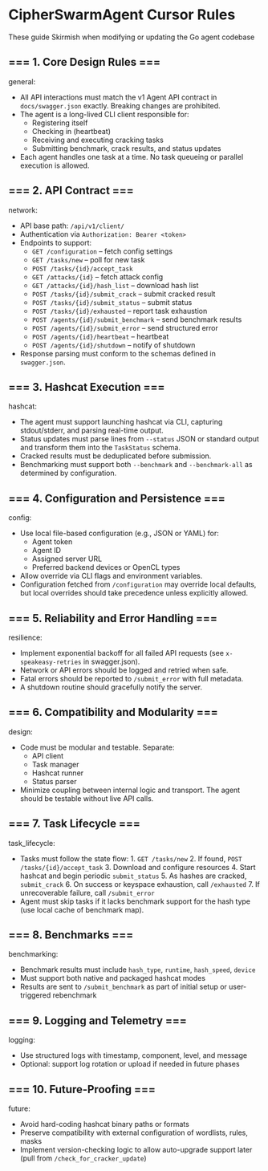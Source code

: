 # CipherSwarmAgent Cursor Rules

These guide Skirmish when modifying or updating the Go agent codebase

## === 1. Core Design Rules ===

general:

- All API interactions must match the v1 Agent API contract in `docs/swagger.json` exactly. Breaking changes are prohibited.
- The agent is a long-lived CLI client responsible for:
  - Registering itself
  - Checking in (heartbeat)
  - Receiving and executing cracking tasks
  - Submitting benchmark, crack results, and status updates
- Each agent handles one task at a time. No task queueing or parallel execution is allowed.

## === 2. API Contract ===

network:

- API base path: `/api/v1/client/`
- Authentication via `Authorization: Bearer <token>`
- Endpoints to support:
  - `GET /configuration` – fetch config settings
  - `GET /tasks/new` – poll for new task
  - `POST /tasks/{id}/accept_task`
  - `GET /attacks/{id}` – fetch attack config
  - `GET /attacks/{id}/hash_list` – download hash list
  - `POST /tasks/{id}/submit_crack` – submit cracked result
  - `POST /tasks/{id}/submit_status` – submit status
  - `POST /tasks/{id}/exhausted` – report task exhaustion
  - `POST /agents/{id}/submit_benchmark` – send benchmark results
  - `POST /agents/{id}/submit_error` – send structured error
  - `POST /agents/{id}/heartbeat` – heartbeat
  - `POST /agents/{id}/shutdown` – notify of shutdown
- Response parsing must conform to the schemas defined in `swagger.json`.

## === 3. Hashcat Execution ===

hashcat:

- The agent must support launching hashcat via CLI, capturing stdout/stderr, and parsing real-time output.
- Status updates must parse lines from `--status` JSON or standard output and transform them into the `TaskStatus` schema.
- Cracked results must be deduplicated before submission.
- Benchmarking must support both `--benchmark` and `--benchmark-all` as determined by configuration.

## === 4. Configuration and Persistence ===

config:

- Use local file-based configuration (e.g., JSON or YAML) for:
  - Agent token
  - Agent ID
  - Assigned server URL
  - Preferred backend devices or OpenCL types
- Allow override via CLI flags and environment variables.
- Configuration fetched from `/configuration` may override local defaults, but local overrides should take precedence unless explicitly allowed.

## === 5. Reliability and Error Handling ===

resilience:

- Implement exponential backoff for all failed API requests (see `x-speakeasy-retries` in swagger.json).
- Network or API errors should be logged and retried when safe.
- Fatal errors should be reported to `/submit_error` with full metadata.
- A shutdown routine should gracefully notify the server.

## === 6. Compatibility and Modularity ===

design:

- Code must be modular and testable. Separate:
  - API client
  - Task manager
  - Hashcat runner
  - Status parser
- Minimize coupling between internal logic and transport. The agent should be testable without live API calls.

## === 7. Task Lifecycle ===

task_lifecycle:

- Tasks must follow the state flow:
      1. `GET /tasks/new`
      2. If found, `POST /tasks/{id}/accept_task`
      3. Download and configure resources
      4. Start hashcat and begin periodic `submit_status`
      5. As hashes are cracked, `submit_crack`
      6. On success or keyspace exhaustion, call `/exhausted`
      7. If unrecoverable failure, call `/submit_error`
- Agent must skip tasks if it lacks benchmark support for the hash type (use local cache of benchmark map).

## === 8. Benchmarks ===

benchmarking:

- Benchmark results must include `hash_type`, `runtime`, `hash_speed`, `device`
- Must support both native and packaged hashcat modes
- Results are sent to `/submit_benchmark` as part of initial setup or user-triggered rebenchmark

## === 9. Logging and Telemetry ===

logging:

- Use structured logs with timestamp, component, level, and message
- Optional: support log rotation or upload if needed in future phases

## === 10. Future-Proofing ===

future:

- Avoid hard-coding hashcat binary paths or formats
- Preserve compatibility with external configuration of wordlists, rules, masks
- Implement version-checking logic to allow auto-upgrade support later (pull from `/check_for_cracker_update`)
